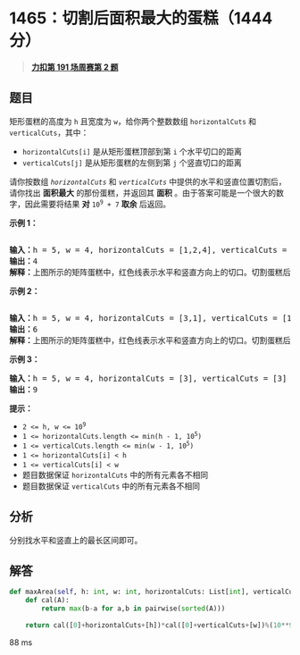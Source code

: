 # 1465：切割后面积最大的蛋糕（1444 分）


> <u>**[力扣第 191 场周赛第 2 题](https://leetcode.cn/problems/maximum-area-of-a-piece-of-cake-after-horizontal-and-vertical-cuts/)**</u>

## 题目

<p>矩形蛋糕的高度为 <code>h</code> 且宽度为 <code>w</code>，给你两个整数数组 <code>horizontalCuts</code> 和 <code>verticalCuts</code>，其中：</p>

<ul>
<li> <code>horizontalCuts[i]</code> 是从矩形蛋糕顶部到第  <code>i</code> 个水平切口的距离</li>
<li><code>verticalCuts[j]</code> 是从矩形蛋糕的左侧到第 <code>j</code> 个竖直切口的距离</li>
</ul>

<p>请你按数组 <em><code>horizontalCuts</code> </em>和<em> <code>verticalCuts</code> </em>中提供的水平和竖直位置切割后，请你找出 <strong>面积最大</strong> 的那份蛋糕，并返回其 <strong>面积</strong> 。由于答案可能是一个很大的数字，因此需要将结果 <strong>对</strong> <code>10<sup>9</sup> + 7</code> <strong>取余</strong> 后返回。</p>



<p><strong>示例 1：</strong></p>

<p><img alt="" src="https://assets.leetcode-cn.com/aliyun-lc-upload/uploads/2020/05/30/leetcode_max_area_2.png" /></p>

<pre>
<strong>输入：</strong>h = 5, w = 4, horizontalCuts = [1,2,4], verticalCuts = [1,3]
<strong>输出：</strong>4
<strong>解释：</strong>上图所示的矩阵蛋糕中，红色线表示水平和竖直方向上的切口。切割蛋糕后，绿色的那份蛋糕面积最大。
</pre>

<p><strong>示例 2：</strong></p>

<p><strong><img alt="" src="https://assets.leetcode-cn.com/aliyun-lc-upload/uploads/2020/05/30/leetcode_max_area_3.png" /></strong></p>

<pre>
<strong>输入：</strong>h = 5, w = 4, horizontalCuts = [3,1], verticalCuts = [1]
<strong>输出：</strong>6
<strong>解释：</strong>上图所示的矩阵蛋糕中，红色线表示水平和竖直方向上的切口。切割蛋糕后，绿色和黄色的两份蛋糕面积最大。</pre>

<p><strong>示例 3：</strong></p>

<pre>
<strong>输入：</strong>h = 5, w = 4, horizontalCuts = [3], verticalCuts = [3]
<strong>输出：</strong>9
</pre>



<p><strong>提示：</strong></p>

<ul>
<li><code>2 &lt;= h, w &lt;= 10<sup>9</sup></code></li>
<li><code>1 &lt;= horizontalCuts.length &lt;= min(h - 1, 10<sup>5</sup>)</code></li>
<li><code>1 &lt;= verticalCuts.length &lt;= min(w - 1, 10<sup>5</sup>)</code></li>
<li><code>1 &lt;= horizontalCuts[i] &lt; h</code></li>
<li><code>1 &lt;= verticalCuts[i] &lt; w</code></li>
<li>题目数据保证 <code>horizontalCuts</code> 中的所有元素各不相同</li>
<li>题目数据保证 <code>verticalCuts</code> 中的所有元素各不相同</li>
</ul>


## 分析

分别找水平和竖直上的最长区间即可。


## 解答


```python
def maxArea(self, h: int, w: int, horizontalCuts: List[int], verticalCuts: List[int]) -> int:
	def cal(A):
		return max(b-a for a,b in pairwise(sorted(A)))
	
	return cal([0]+horizontalCuts+[h])*cal([0]+verticalCuts+[w])%(10**9+7)
```
88 ms
